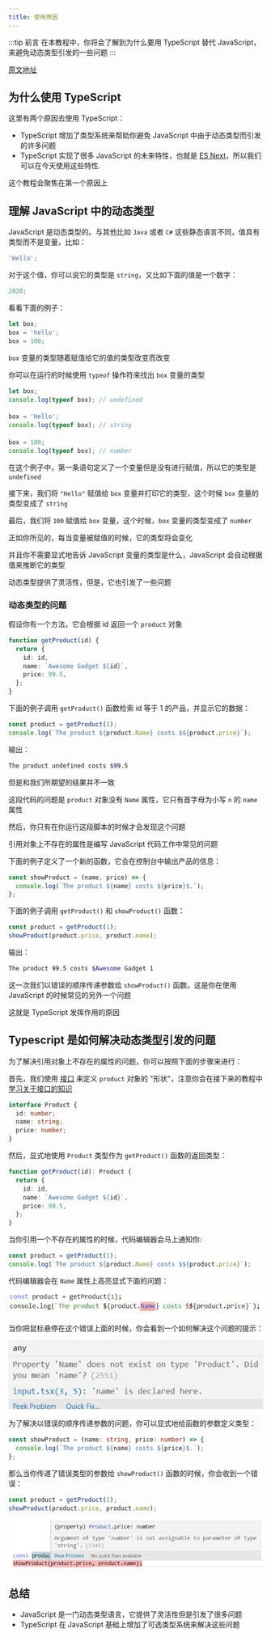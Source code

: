 ```yaml
---
title: 使用原因
---
```


:::tip 前言
在本教程中，你将会了解到为什么要用 TypeScript 替代 JavaScript，来避免动态类型引发的一些问题
:::

[原文地址](https://www.typescripttutorial.net/typescript-tutorial/why-typescript/)

## 为什么使用 TypeScript

这里有两个原因去使用 TypeScript：

- TypeScript 增加了类型系统来帮助你避免 JavaScript 中由于动态类型而引发的许多问题
- TypeScript 实现了很多 JavaScript 的未来特性，也就是 [ES Next](https://zh.javascript.info/)，所以我们可以在今天使用这些特性.

这个教程会聚焦在第一个原因上

## 理解 JavaScript 中的动态类型

JavaScript 是动态类型的。与其他比如 `Java` 或者 `C#` 这些静态语言不同，值具有类型而不是变量，比如：

```ts
'Hello';
```

对于这个值，你可以说它的类型是 `string`，又比如下面的值是一个数字：

```ts
2020;
```

看看下面的例子：

```ts
let box;
box = 'hello';
box = 100;
```

`box` 变量的类型随着赋值给它的值的类型改变而改变

你可以在运行的时候使用 `typeof` 操作符来找出 `box` 变量的类型

```ts
let box;
console.log(typeof box); // undefined

box = 'Hello';
console.log(typeof box); // string

box = 100;
console.log(typeof box); // number
```

在这个例子中，第一条语句定义了一个变量但是没有进行赋值，所以它的类型是 `undefined`

接下来，我们将 `"Hello"` 赋值给 `box` 变量并打印它的类型，这个时候 `box` 变量的类型变成了 `string`

最后，我们将 `100` 赋值给 `box` 变量，这个时候，`box` 变量的类型变成了 `number`

正如你所见的，每当变量被赋值的时候，它的类型将会变化

并且你不需要显式地告诉 JavaScript 变量的类型是什么，JavaScript 会自动根据值来推断它的类型

动态类型提供了灵活性，但是，它也引发了一些问题

### 动态类型的问题

假设你有一个方法，它会根据 id 返回一个 `product` 对象

```ts
function getProduct(id) {
  return {
    id: id,
    name: `Awesome Gadget ${id}`,
    price: 99.5,
  };
}
```

下面的例子调用 `getProduct()` 函数检索 id 等于 1 的产品，并显示它的数据：

```ts
const product = getProduct(1);
console.log(`The product ${product.Name} costs $${product.price}`);
```

输出：

```sh
The product undefined costs $99.5
```

但是和我们所期望的结果并不一致

这段代码的问题是 `product` 对象没有 `Name` 属性，它只有首字母为小写 `n` 的 `name` 属性

然后，你只有在你运行这段脚本的时候才会发现这个问题

引用对象上不存在的属性是编写 JavaScript 代码工作中常见的问题

下面的例子定义了一个新的函数，它会在控制台中输出产品的信息：

```ts
const showProduct = (name, price) => {
  console.log(`The product ${name} costs ${price}$.`);
};
```

下面的例子调用 `getProduct()` 和 `showProduct()` 函数：

```ts
const product = getProduct(1);
showProduct(product.price, product.name);
```

输出：

```sh
The product 99.5 costs $Awesome Gadget 1
```

这一次我们以错误的顺序传递参数给 `showProduct()` 函数。这是你在使用 JavaScript 的时候常见的另外一个问题

这就是 TypeScript 发挥作用的原因

## Typescript 是如何解决动态类型引发的问题

为了解决引用对象上不存在的属性的问题，你可以按照下面的步骤来进行：

首先，我们使用 [接口](/6-interfaces/1-interface/) 来定义 `product` 对象的 "形状"，注意你会在接下来的教程中 [学习关于接口的知识]()

```ts
interface Product {
  id: number;
  name: string;
  price: number;
}
```

然后，显式地使用 `Product` 类型作为 `getProduct()` 函数的返回类型：

```ts
function getProduct(id): Product {
  return {
    id: id,
    name: `Awesome Gadget ${id}`,
    price: 99.5,
  };
}
```

当你引用一个不存在的属性的时候，代码编辑器会马上通知你:

```ts
const product = getProduct(1);
console.log(`The product ${product.Name} costs $${product.price}`);
```

代码编辑器会在 `Name` 属性上高亮显式下面的问题：

![why-typescript-error](./images/why-typescript-error.png)

当你把鼠标悬停在这个错误上面的时候，你会看到一个如何解决这个问题的提示：

![why-typescript-hint](./images/why-typescript-hint.png)

为了解决以错误的顺序传递参数的问题，你可以显式地给函数的参数定义类型：

```ts
const showProduct = (name: string, price: number) => {
  console.log(`The product ${name} costs ${price}$.`);
};
```

那么当你传递了错误类型的参数给 `showProduct()` 函数的时候，你会收到一个错误：

```ts
const product = getProduct(1);
showProduct(product.price, product.name);
```

![why-typescript-error-in-function-arguments](./images/why-typescript-error-in-function-arguments.png)

## 总结

- JavaScript 是一门动态类型语言，它提供了灵活性但是引发了很多问题
- TypeScript 在 JavaScript 基础上增加了可选类型系统来解决这些问题
